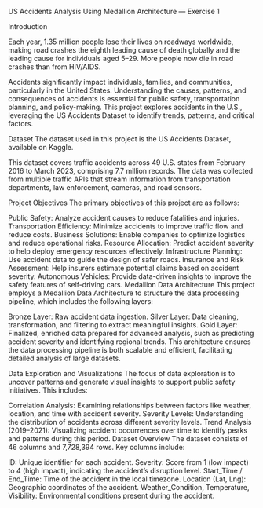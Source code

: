 US Accidents Analysis Using Medallion Architecture — Exercise 1

Introduction

Each year, 1.35 million people lose their lives on roadways worldwide, making road crashes the eighth leading cause of death globally and the leading cause for individuals aged 5–29. More people now die in road crashes than from HIV/AIDS.

Accidents significantly impact individuals, families, and communities, particularly in the United States. Understanding the causes, patterns, and consequences of accidents is essential for public safety, transportation planning, and policy-making. This project explores accidents in the U.S., leveraging the US Accidents Dataset to identify trends, patterns, and critical factors.

Dataset
The dataset used in this project is the US Accidents Dataset, available on Kaggle.

This dataset covers traffic accidents across 49 U.S. states from February 2016 to March 2023, comprising 7.7 million records. The data was collected from multiple traffic APIs that stream information from transportation departments, law enforcement, cameras, and road sensors.

Project Objectives
The primary objectives of this project are as follows:

Public Safety: Analyze accident causes to reduce fatalities and injuries.
Transportation Efficiency: Minimize accidents to improve traffic flow and reduce costs.
Business Solutions: Enable companies to optimize logistics and reduce operational risks.
Resource Allocation: Predict accident severity to help deploy emergency resources effectively.
Infrastructure Planning: Use accident data to guide the design of safer roads.
Insurance and Risk Assessment: Help insurers estimate potential claims based on accident severity.
Autonomous Vehicles: Provide data-driven insights to improve the safety features of self-driving cars.
Medallion Data Architecture
This project employs a Medallion Data Architecture to structure the data processing pipeline, which includes the following layers:

Bronze Layer: Raw accident data ingestion.
Silver Layer: Data cleaning, transformation, and filtering to extract meaningful insights.
Gold Layer: Finalized, enriched data prepared for advanced analysis, such as predicting accident severity and identifying regional trends.
This architecture ensures the data processing pipeline is both scalable and efficient, facilitating detailed analysis of large datasets.

Data Exploration and Visualizations
The focus of data exploration is to uncover patterns and generate visual insights to support public safety initiatives. This includes:

Correlation Analysis: Examining relationships between factors like weather, location, and time with accident severity.
Severity Levels: Understanding the distribution of accidents across different severity levels.
Trend Analysis (2019–2021): Visualizing accident occurrences over time to identify peaks and patterns during this period.
Dataset Overview
The dataset consists of 46 columns and 7,728,394 rows. Key columns include:

ID: Unique identifier for each accident.
Severity: Score from 1 (low impact) to 4 (high impact), indicating the accident’s disruption level.
Start_Time / End_Time: Time of the accident in the local timezone.
Location (Lat, Lng): Geographic coordinates of the accident.
Weather_Condition, Temperature, Visibility: Environmental conditions present during the accident.
